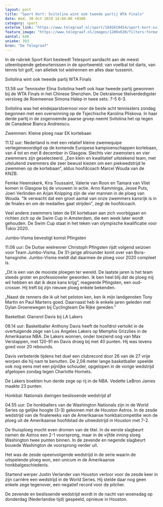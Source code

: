 ```yaml
---
layout: post
title: "Sport Kort: Svitolina wint ook tweede partij WTA Finals"
date: Wed, 30 Oct 2019 14:04:00 +0100
category: sport
externe_link: "https://www.telegraaf.nl/sport/1692619454/sport-kort-svitolina-wint-ook-tweede-partij-wta-finals"
feature_image: "https://www.telegraaf.nl/images/1200x630/filters:format(jpeg):quality(80)/cdn-kiosk-api.telegraaf.nl/dc14cf16-fb15-11e9-9466-0217670beecd.jpg"
aantal: 648
unieke: 393
bron: "De Telegraaf"
---
```


<p class="intro">In de rubriek Sport Kort besteedt Telesport aandacht aan de meest uiteenlopende gebeurtenissen in de sportwereld: van voetbal tot darts, van tennis tot golf, van atletiek tot wielrennen en alles daar tussenin.</p> <p>Svitolina wint ook tweede partij WTA Finals</p><p>13.58 uur Tennisster Elina Svitolina heeft ook haar tweede partij gewonnen bij de WTA Finals in het Chinese Shenzhen. De Oekraïense titelverdedigster versloeg de Roemeense Simona Halep in twee sets: 7-5 6-3.</p><p>Svitolina was het eindejaarstoernooi voor de beste acht tennissters zondag begonnen met een overwinning op de Tsjechische Karolina Pliskova. In haar derde partij in de zogenoemde paarse groep neemt Svitolina het op tegen de Canadese Bianca Andreescu.</p><p>Zwemmen: Kleine ploeg naar EK kortebaan</p><p>11.12 uur: Nederland is met een relatief kleine zwemequipe vertegenwoordigd op de komende Europese kampioenschappen kortebaan, van 4 tot en met 8 december in Glasgow. Slechts vier zwemsters en vier zwemmers zijn geselecteerd. „Een klein en kwalitatief uitstekend team, met uitsluitend zwemmers die zeer bewust kiezen om een piekwedstrijd te zwemmen op de kortebaan”, aldus hoofdcoach Marcel Wouda van de KNZB.</p><p>Femke Heemskerk, Kira Toussaint, Valerie van Roon en Tamara van Vliet komen in Glasgow bij de vrouwen in actie. Arno Kamminga, Jesse Puts, Joeri Verlinden en Arjan Knipping zijn de vier mannen in de ploeg van Wouda. "Ik verwacht dat een groot aantal van onze zwemmers kansrijk is in de finales en om de medailles gaat strijden", zegt de hoofdcoach.</p><p>Veel andere zwemmers laten de EK kortebaan aan zich voorbijgaan en richten zich op de Swim Cup in Amsterdam, die een week later wordt gehouden. De Swim Cup staat in het teken van olympische kwalificatie voor Tokio 2020.</p><p>Jumbo-Visma bevestigt komst Pfingsten</p><p>11.06 uur: De Duitse wielrenner Christoph Pfingsten rijdt volgend seizoen voor Team Jumbo-Visma. De 31-jarige allrounder komt over van Bora-hansgrohe. Jumbo-Visma meldt dat daarmee de ploeg voor 2020 compleet is.</p><p>„Dit is een van de mooiste ploegen ter wereld. De laatste jaren is het team steeds groter en professioneler geworden. Ik ben heel blij dat de ploeg mij wil hebben en dat ik deze kans krijg”, reageerde Pfingsten, een oud-crosser. Hij treft bij zijn nieuwe ploeg enkele bekenden.</p><p>„Naast de renners die ik uit het peloton ken, ken ik mijn landgenoten Tony Martin en Paul Martens goed. Daarnaast heb ik enkele jaren geleden met Dylan Groenewegen bij Cyclingteam De Rijke gereden.”</p><p>Basketbal: Glansrol Davis bij LA Lakers</p><p>08.14 uur: Basketballer Anthony Davis heeft de hoofdrol vertolkt in de overtuigende zege van Los Angeles Lakers op Memphis Grizzlies in de Amerikaanse NBA. De Lakers wonnen, onder toeziend oog van Max Verstappen, met 120-91 en Davis droeg bij met 40 punten. Hij was tevens goed voor 20 rebounds.</p><p>Davis verbeterde tijdens het duel een clubrecord door 26 van de 27 vrije worpen die hij nam te benutten. De 2,08 meter lange basketballer speelde ook nog eens met een pijnlijke schouder, opgelopen in de vorige wedstrijd afgelopen zondag tegen Charlotte Hornets.</p><p>De Lakers boekten hun derde zege op rij in de NBA. Vedette LeBron James maakte 23 punten.</p><p>Honkbal: Nationals dwingen beslissende wedstrijd af</p><p>04.55 uur: De honkballers van de Washington Nationals zijn in de World Series op gelijke hoogte (3-3) gekomen met de Houston Astros. In de zesde wedstrijd van de finalereeks van de Amerikaanse honkbalcompetitie won de ploeg uit de Amerikaanse hoofdstad de uitwedstrijd in Houston met 7-2.</p><p>De thuisploeg mocht even dromen van de titel. In de eerste slagbeurt namen de Astros een 2-1 voorsprong, maar in de vijfde inning sloeg Washington twee punten binnen. In de zevende en negende slagbeurt bouwde Washington de voorsprong verder uit.</p><p>Het was de zesde opeenvolgende wedstrijd in de serie waarin de uitspelende ploeg won, een unicum in de Amerikaanse honkbalgeschiedenis.</p><p>Startend werper Justin Verlander van Houston verloor voor de zesde keer in zijn carrière een wedstrijd in de World Series. Hij stelde daar nog geen enkele zege tegenover, een negatief record voor de pitcher.</p><p>De zevende en beslissende wedstrijd wordt in de nacht van woensdag op donderdag (Nederlandse tijd) gespeeld, opnieuw in Houston.</p>
